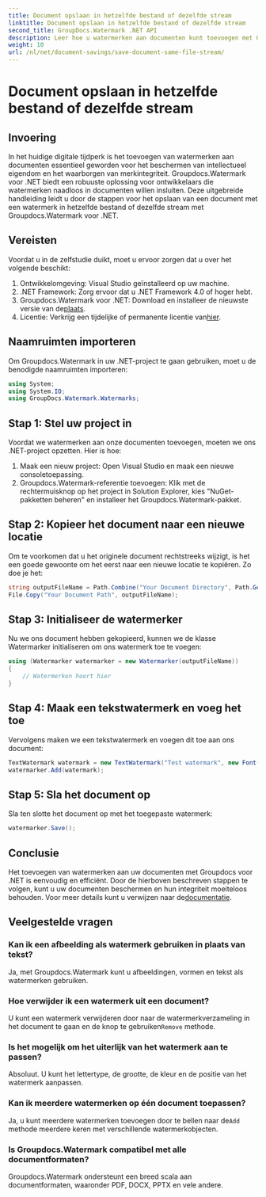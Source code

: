 ```yaml
---
title: Document opslaan in hetzelfde bestand of dezelfde stream
linktitle: Document opslaan in hetzelfde bestand of dezelfde stream
second_title: GroupDocs.Watermark .NET API
description: Leer hoe u watermerken aan documenten kunt toevoegen met Groupdocs.Watermark voor .NET. Deze handleiding bevat instructies om de bescherming en integriteit van documenten te garanderen.
weight: 10
url: /nl/net/document-savings/save-document-same-file-stream/
---
```


# Document opslaan in hetzelfde bestand of dezelfde stream

## Invoering
In het huidige digitale tijdperk is het toevoegen van watermerken aan documenten essentieel geworden voor het beschermen van intellectueel eigendom en het waarborgen van merkintegriteit. Groupdocs.Watermark voor .NET biedt een robuuste oplossing voor ontwikkelaars die watermerken naadloos in documenten willen insluiten. Deze uitgebreide handleiding leidt u door de stappen voor het opslaan van een document met een watermerk in hetzelfde bestand of dezelfde stream met Groupdocs.Watermark voor .NET.
## Vereisten
Voordat u in de zelfstudie duikt, moet u ervoor zorgen dat u over het volgende beschikt:
1. Ontwikkelomgeving: Visual Studio geïnstalleerd op uw machine.
2. .NET Framework: Zorg ervoor dat u .NET Framework 4.0 of hoger hebt.
3.  Groupdocs.Watermark voor .NET: Download en installeer de nieuwste versie van de[plaats](https://releases.groupdocs.com/Watermark/net/).
4.  Licentie: Verkrijg een tijdelijke of permanente licentie van[hier](https://purchase.groupdocs.com/temporary-license/).
## Naamruimten importeren
Om Groupdocs.Watermark in uw .NET-project te gaan gebruiken, moet u de benodigde naamruimten importeren:
```csharp
using System;
using System.IO;
using GroupDocs.Watermark.Watermarks;
```
## Stap 1: Stel uw project in
Voordat we watermerken aan onze documenten toevoegen, moeten we ons .NET-project opzetten. Hier is hoe:
1. Maak een nieuw project: Open Visual Studio en maak een nieuwe consoletoepassing.
2. Groupdocs.Watermark-referentie toevoegen: Klik met de rechtermuisknop op het project in Solution Explorer, kies "NuGet-pakketten beheren" en installeer het Groupdocs.Watermark-pakket.
## Stap 2: Kopieer het document naar een nieuwe locatie
Om te voorkomen dat u het originele document rechtstreeks wijzigt, is het een goede gewoonte om het eerst naar een nieuwe locatie te kopiëren. Zo doe je het:
```csharp
string outputFileName = Path.Combine("Your Document Directory", Path.GetFileName("Your Document Path"));
File.Copy("Your Document Path", outputFileName);
```
## Stap 3: Initialiseer de watermerker
Nu we ons document hebben gekopieerd, kunnen we de klasse Watermarker initialiseren om ons watermerk toe te voegen:
```csharp
using (Watermarker watermarker = new Watermarker(outputFileName))
{
    // Watermerken hoort hier
}
```
## Stap 4: Maak een tekstwatermerk en voeg het toe
Vervolgens maken we een tekstwatermerk en voegen dit toe aan ons document:
```csharp
TextWatermark watermark = new TextWatermark("Test watermark", new Font("Arial", 12));
watermarker.Add(watermark);
```
## Stap 5: Sla het document op
Sla ten slotte het document op met het toegepaste watermerk:
```csharp
watermarker.Save();
```
## Conclusie
Het toevoegen van watermerken aan uw documenten met Groupdocs voor .NET is eenvoudig en efficiënt. Door de hierboven beschreven stappen te volgen, kunt u uw documenten beschermen en hun integriteit moeiteloos behouden. Voor meer details kunt u verwijzen naar de[documentatie](https://tutorials.groupdocs.com/Watermark/net/).
## Veelgestelde vragen
### Kan ik een afbeelding als watermerk gebruiken in plaats van tekst?
Ja, met Groupdocs.Watermark kunt u afbeeldingen, vormen en tekst als watermerken gebruiken.
### Hoe verwijder ik een watermerk uit een document?
 U kunt een watermerk verwijderen door naar de watermerkverzameling in het document te gaan en de knop te gebruiken`Remove` methode.
### Is het mogelijk om het uiterlijk van het watermerk aan te passen?
Absoluut. U kunt het lettertype, de grootte, de kleur en de positie van het watermerk aanpassen.
### Kan ik meerdere watermerken op één document toepassen?
 Ja, u kunt meerdere watermerken toevoegen door te bellen naar de`Add` methode meerdere keren met verschillende watermerkobjecten.
### Is Groupdocs.Watermark compatibel met alle documentformaten?
Groupdocs.Watermark ondersteunt een breed scala aan documentformaten, waaronder PDF, DOCX, PPTX en vele andere.